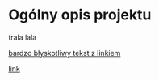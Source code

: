 # Ogólny opis projektu
trala lala  

[bardzo błyskotliwy tekst z linkiem](01%20Analiza%20specyfikacji/Projekt%20koncowy%20-%20ZDTESTpol87%20–%209%20marca%20o%2011_50%20-%20Nieścisłości.pdf)

[link](https://plusforum.pl/)
